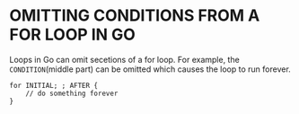 # OMITTING CONDITIONS FROM A FOR LOOP IN GO

Loops in Go can omit secetions of a for loop. For example, the `CONDITION`(middle part) can be omitted which causes the loop to run forever.

    for INITIAL; ; AFTER {
        // do something forever
    }
